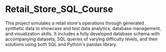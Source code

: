 # Retail_Store_SQL_Course
This project simulates a retail store's operations through generated synthetic data to showcase and test data analytics, database management, and visualization skills. It includes a fully developed database schema with accompanying datasets, SQL queries of varying difficulty levels, and their solutions using both SQL and Python's pandas library. 
